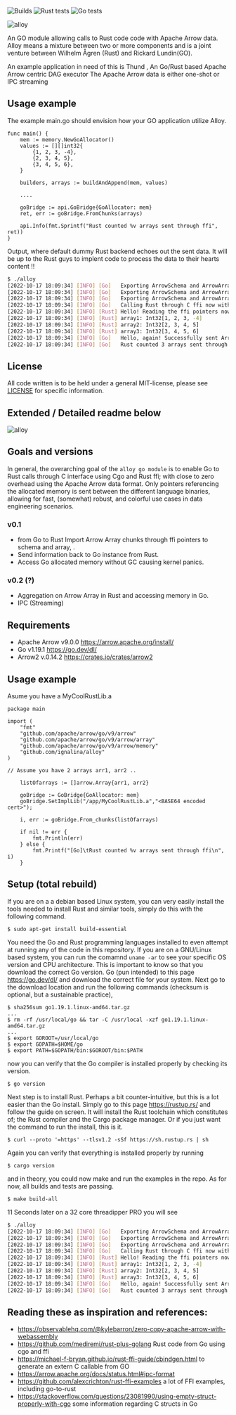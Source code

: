 ![Builds](https://github.com/Ignalina/alloy/actions/workflows/builds.yml/badge.svg)
![Rust tests](https://github.com/Ignalina/alloy/actions/workflows/rust-tests.yml/badge.svg)
![Go tests](https://github.com/Ignalina/alloy/actions/workflows/go-tests.yml/badge.svg)

![alloy](https://raw.githubusercontent.com/Ignalina/alloy/main/images/alloy.svg)<br>

An GO module allowing calls to Rust code code with Apache Arrow data. Alloy means a mixture between two or more components and is a joint venture between Wilhelm Ågren (Rust)  and Rickard Lundin(GO).

An example application in need of this is Thund , An Go/Rust based Apache Arrow centric DAG executor
The Apache Arrow data is either one-shot or IPC streaming

## Usage example
The example main.go should envision how your GO application utilize Alloy.

```golang
func main() {
    mem := memory.NewGoAllocator()
    values := [][]int32{
        {1, 2, 3, -4},
        {2, 3, 4, 5},
        {3, 4, 5, 6},
    }

    builders, arrays := buildAndAppend(mem, values)
    
	....
		
    goBridge := api.GoBridge{GoAllocator: mem}
    ret, err := goBridge.FromChunks(arrays)

    api.Info(fmt.Sprintf("Rust counted %v arrays sent through ffi", ret))
}

```

Output, where default dummy Rust backend echoes out the sent data. It will be up to the Rust guys to implent code to process the data to their hearts content !!


```bash
$ ./alloy
[2022-10-17 18:09:34] [INFO] [Go]	Exporting ArrowSchema and ArrowArray #1 to C
[2022-10-17 18:09:34] [INFO] [Go]	Exporting ArrowSchema and ArrowArray #2 to C
[2022-10-17 18:09:34] [INFO] [Go]	Exporting ArrowSchema and ArrowArray #3 to C
[2022-10-17 18:09:34] [INFO] [Go]	Calling Rust through C ffi now with 3 ArrowArrays
[2022-10-17 18:09:34] [INFO] [Rust]	Hello! Reading the ffi pointers now.
[2022-10-17 18:09:34] [INFO] [Rust]	array1: Int32[1, 2, 3, -4]
[2022-10-17 18:09:34] [INFO] [Rust]	array2: Int32[2, 3, 4, 5]
[2022-10-17 18:09:34] [INFO] [Rust]	array3: Int32[3, 4, 5, 6]
[2022-10-17 18:09:34] [INFO] [Go]	Hello, again! Successfully sent Arrow data to Rust.
[2022-10-17 18:09:34] [INFO] [Go]	Rust counted 3 arrays sent through ffi
```
## License
All code written is to be held under a general MIT-license, please see [LICENSE](https://github.com/Ignalina/alloy/blob/main/LICENSE) for specific information.


## Extended / Detailed readme below

![alloy](https://raw.githubusercontent.com/Ignalina/alloy/main/doc/alloy_schematic.svg)

## Goals and versions
In general, the overarching goal of the `alloy go module` is to enable Go to Rust calls through C
interface using Cgo and Rust ffi; with close to zero overhead using the Apache Arrow
data format. Only pointers referencing the allocated memory is sent between the
different language binaries, allowing for fast, (somewhat) robust, and colorful use
cases in data engineering scenarios.

### v0.1
- from Go to Rust Import Arrow Array chunks through ffi pointers to schema and array, .
- Send information back to Go instance from Rust.
- Access Go allocated memory without GC causing kernel panics.

### v0.2 (?)
- Aggregation on Arrow Array in Rust and accessing memory in Go.
- IPC (Streaming)

## Requirements
- Apache Arrow v9.0.0 https://arrow.apache.org/install/
- Go v1.19.1 https://go.dev/dl/ 
- Arrow2 v.0.14.2 https://crates.io/crates/arrow2

## Usage example 
Asume you have a MyCoolRustLib.a 
```golang
package main

import (
	"fmt"
	"github.com/apache/arrow/go/v9/arrow"
	"github.com/apache/arrow/go/v9/arrow/array"
	"github.com/apache/arrow/go/v9/arrow/memory"
	"github.com/ignalina/alloy"
)

// Assume you have 2 arrays arr1, arr2 ..

	listOfarrays := []arrow.Array{arr1, arr2}

	goBridge := GoBridge{GoAllocator: mem}
	goBridge.SetImplLib("/app/MyCoolRustLib.a","<BASE64 encoded cert>");
	
	i, err := goBridge.From_chunks(listOfarrays)

	if nil != err {
		fmt.Println(err)
	} else {
		fmt.Printf("[Go]\tRust counted %v arrays sent through ffi\n", i)
	}
```

## Setup (total rebuild)
If you are on a a debian based Linux system, you can very easily install the tools
needed to install Rust and similar tools, simply do this with the following command.
``` 
$ sudo apt-get install build-essential
```


You need the Go and Rust programming languages installed to even attempt at running
any of the code in this repository. If you are on a GNU/Linux based system, you can
run the comamnd `uname -ar` to see your specific OS version and CPU architecture. This
is important to know so that you download the correct Go version. Go (pun intended) to
this page https://go.dev/dl/ and download the correct file for your system. Next go
to the download location and run the following commands (checksum is optional, but a
sustainable practice),
```
$ sha256sum go1.19.1.linux-amd64.tar.gz
...
$ rm -rf /usr/local/go && tar -C /usr/local -xzf go1.19.1.linux-amd64.tar.gz
...
$ export GOROOT=/usr/local/go
$ export GOPATH=$HOME/go
$ export PATH=$GOPATH/bin:$GOROOT/bin:$PATH
```
now you can verify that the Go compiler is installed properly by checking its version.
```
$ go version
``` 

Next step is to install Rust. Perhaps a bit counter-intuitive, but this is a lot
easier than the Go install. Simply go to this page https://rustup.rs/ and follow the
guide on screen. It will install the Rust toolchain which constitutes of; the Rust
compiler and the Cargo package manager. Or if you just want the command to run the
install, this is it.
```
$ curl --proto '=https' --tlsv1.2 -sSf https://sh.rustup.rs | sh
```
Again you can verify that everything is installed properly by running
```
$ cargo version
```

and in theory, you could now make and run the examples in the repo. As for now, all
builds and tests are passing. 
```
$ make build-all
``` 

11 Seconds later on a 32 core threadipper PRO you will see
```bash
$ ./alloy
[2022-10-17 18:09:34] [INFO] [Go]	Exporting ArrowSchema and ArrowArray #1 to C
[2022-10-17 18:09:34] [INFO] [Go]	Exporting ArrowSchema and ArrowArray #2 to C
[2022-10-17 18:09:34] [INFO] [Go]	Exporting ArrowSchema and ArrowArray #3 to C
[2022-10-17 18:09:34] [INFO] [Go]	Calling Rust through C ffi now with 3 ArrowArrays
[2022-10-17 18:09:34] [INFO] [Rust]	Hello! Reading the ffi pointers now.
[2022-10-17 18:09:34] [INFO] [Rust]	array1: Int32[1, 2, 3, -4]
[2022-10-17 18:09:34] [INFO] [Rust]	array2: Int32[2, 3, 4, 5]
[2022-10-17 18:09:34] [INFO] [Rust]	array3: Int32[3, 4, 5, 6]
[2022-10-17 18:09:34] [INFO] [Go]	Hello, again! Successfully sent Arrow data to Rust.
[2022-10-17 18:09:34] [INFO] [Go]	Rust counted 3 arrays sent through ffi
```

## Reading these as inspiration and references:
- https://observablehq.com/@kylebarron/zero-copy-apache-arrow-with-webassembly
- https://github.com/mediremi/rust-plus-golang Rust code from Go using cgo and ffi
- https://michael-f-bryan.github.io/rust-ffi-guide/cbindgen.html to generate an extern C callable from GO
- https://arrow.apache.org/docs/status.html#ipc-format
- https://github.com/alexcrichton/rust-ffi-examples a lot of FFI examples, including go-to-rust
- https://stackoverflow.com/questions/23081990/using-empty-struct-properly-with-cgo some information regarding C structs in Go


